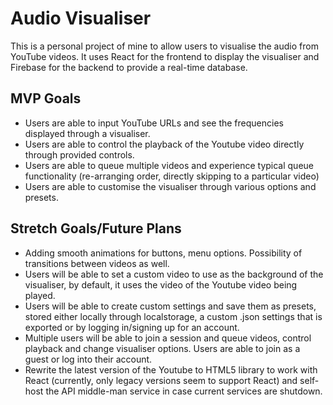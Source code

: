 # Audio Visualiser

This is a personal project of mine to allow users to visualise the audio from YouTube videos. It uses React for the frontend to display the visualiser and Firebase for the backend to provide a real-time database.

## MVP Goals

* Users are able to input YouTube URLs and see the frequencies displayed through a visualiser.
* Users are able to control the playback of the Youtube video directly through provided controls.
* Users are able to queue multiple videos and experience typical queue functionality (re-arranging order, directly skipping to a particular video)
* Users are able to customise the visualiser through various options and presets.

## Stretch Goals/Future Plans

* Adding smooth animations for buttons, menu options. Possibility of transitions between videos as well.
* Users will be able to set a custom video to use as the background of the visualiser, by default, it uses the video of the Youtube video being played.
* Users will be able to create custom settings and save them as presets, stored either locally through localstorage, a custom .json settings that is exported or by logging in/signing up for an account.
* Multiple users will be able to join a session and queue videos, control playback and change visualiser options. Users are able to join as a guest or log into their account.
* Rewrite the latest version of the Youtube to HTML5 library to work with React (currently, only legacy versions seem to support React) and self-host the API middle-man service in case current services are shutdown.  
